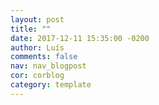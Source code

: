 ```yaml
---
layout: post
title: ""
date: 2017-12-11 15:35:00 -0200
author: Luís
comments: false
nav: nav_blogpost
cor: corblog
category: template
---
```





